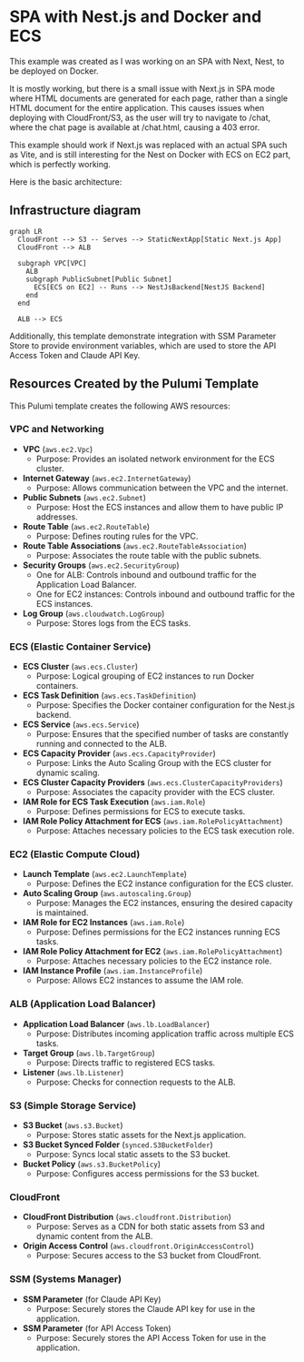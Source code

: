 # SPA with Nest.js and Docker and ECS

This example was created as I was working on an SPA with Next, Nest, to be deployed on Docker.

It is mostly working, but there is a small issue with Next.js in SPA mode where HTML documents are
generated for each page, rather than a single HTML document for the entire application. This causes issues when 
deploying with CloudFront/S3, as the user will try to navigate to /chat, where the chat page is available 
at /chat.html, causing a 403 error. 

This example should work if Next.js was replaced with an actual SPA such as Vite, and is still interesting for the
Nest on Docker with ECS on EC2 part, which is perfectly working.

Here is the basic architecture:

## Infrastructure diagram
```mermaid
graph LR
  CloudFront --> S3 -- Serves --> StaticNextApp[Static Next.js App]
  CloudFront --> ALB

  subgraph VPC[VPC]
    ALB
    subgraph PublicSubnet[Public Subnet]
      ECS[ECS on EC2] -- Runs --> NestJsBackend[NestJS Backend]
    end
  end

  ALB --> ECS
```

Additionally, this template demonstrate integration with SSM Parameter Store to provide environment variables, which are used to store the API Access Token and Claude API Key.

## Resources Created by the Pulumi Template

This Pulumi template creates the following AWS resources:

### VPC and Networking
- **VPC** (`aws.ec2.Vpc`)
    - Purpose: Provides an isolated network environment for the ECS cluster.
- **Internet Gateway** (`aws.ec2.InternetGateway`)
    - Purpose: Allows communication between the VPC and the internet.
- **Public Subnets** (`aws.ec2.Subnet`)
    - Purpose: Host the ECS instances and allow them to have public IP addresses.
- **Route Table** (`aws.ec2.RouteTable`)
    - Purpose: Defines routing rules for the VPC.
- **Route Table Associations** (`aws.ec2.RouteTableAssociation`)
    - Purpose: Associates the route table with the public subnets.
- **Security Groups** (`aws.ec2.SecurityGroup`)
    - One for ALB: Controls inbound and outbound traffic for the Application Load Balancer.
    - One for EC2 instances: Controls inbound and outbound traffic for the ECS instances.
- **Log Group** (`aws.cloudwatch.LogGroup`)
    - Purpose: Stores logs from the ECS tasks.

### ECS (Elastic Container Service)
- **ECS Cluster** (`aws.ecs.Cluster`)
    - Purpose: Logical grouping of EC2 instances to run Docker containers.
- **ECS Task Definition** (`aws.ecs.TaskDefinition`)
    - Purpose: Specifies the Docker container configuration for the Nest.js backend.
- **ECS Service** (`aws.ecs.Service`)
    - Purpose: Ensures that the specified number of tasks are constantly running and connected to the ALB.
- **ECS Capacity Provider** (`aws.ecs.CapacityProvider`)
    - Purpose: Links the Auto Scaling Group with the ECS cluster for dynamic scaling.
- **ECS Cluster Capacity Providers** (`aws.ecs.ClusterCapacityProviders`)
    - Purpose: Associates the capacity provider with the ECS cluster.
- **IAM Role for ECS Task Execution** (`aws.iam.Role`)
    - Purpose: Defines permissions for ECS to execute tasks.
- **IAM Role Policy Attachment for ECS** (`aws.iam.RolePolicyAttachment`)
    - Purpose: Attaches necessary policies to the ECS task execution role.

### EC2 (Elastic Compute Cloud)
- **Launch Template** (`aws.ec2.LaunchTemplate`)
    - Purpose: Defines the EC2 instance configuration for the ECS cluster.
- **Auto Scaling Group** (`aws.autoscaling.Group`)
    - Purpose: Manages the EC2 instances, ensuring the desired capacity is maintained.
- **IAM Role for EC2 Instances** (`aws.iam.Role`)
    - Purpose: Defines permissions for the EC2 instances running ECS tasks.
- **IAM Role Policy Attachment for EC2** (`aws.iam.RolePolicyAttachment`)
    - Purpose: Attaches necessary policies to the EC2 instance role.
- **IAM Instance Profile** (`aws.iam.InstanceProfile`)
    - Purpose: Allows EC2 instances to assume the IAM role.

### ALB (Application Load Balancer)
- **Application Load Balancer** (`aws.lb.LoadBalancer`)
    - Purpose: Distributes incoming application traffic across multiple ECS tasks.
- **Target Group** (`aws.lb.TargetGroup`)
    - Purpose: Directs traffic to registered ECS tasks.
- **Listener** (`aws.lb.Listener`)
    - Purpose: Checks for connection requests to the ALB.

### S3 (Simple Storage Service)
- **S3 Bucket** (`aws.s3.Bucket`)
    - Purpose: Stores static assets for the Next.js application.
- **S3 Bucket Synced Folder** (`synced.S3BucketFolder`)
    - Purpose: Syncs local static assets to the S3 bucket.
- **Bucket Policy** (`aws.s3.BucketPolicy`)
    - Purpose: Configures access permissions for the S3 bucket.

### CloudFront
- **CloudFront Distribution** (`aws.cloudfront.Distribution`)
    - Purpose: Serves as a CDN for both static assets from S3 and dynamic content from the ALB.
- **Origin Access Control** (`aws.cloudfront.OriginAccessControl`)
    - Purpose: Secures access to the S3 bucket from CloudFront.

### SSM (Systems Manager)
- **SSM Parameter** (for Claude API Key)
    - Purpose: Securely stores the Claude API key for use in the application.
- **SSM Parameter** (for API Access Token)
    - Purpose: Securely stores the API Access Token for use in the application.
